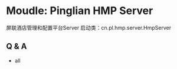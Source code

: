 Moudle: Pinglian HMP Server
==========================
屏联酒店管理和配置平台Server
启动类：cn.pl.hmp.server.HmpServer

## Q & A

- all
